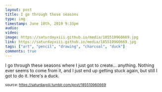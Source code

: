 ```yaml
---
layout: post
title: I go through these seasons
type: img
timestamp: June 10th, 2019 9:33pm
audio: 
video: 
image: https://saturdayxiii.github.io/media/185510960669.jpg
link: https://saturdayxiii.github.io/media/185510960669.jpg
tags: ["art", "pencil", "drawing", "charcoal", "duck"]
comments: true
---
```


I go through these seasons where I just got to create&hellip; anything.  Nothing ever seems to come from it, and I just end up getting stuck again, but still I got to do it.
Here's a duck.
 
  
<small>source: https://saturdayxiii.tumblr.com/post/185510960669</small>